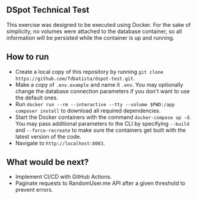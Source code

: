 ## DSpot Technical Test
This exercise was designed to be executed using Docker.
For the sake of simplicity, no volumes were attached to the database container, so all information will be persisted while the container is up and running.

## How to run
- Create a local copy of this repository by running `git clone https://github.com/fdbatista/dspot-test.git`.
- Make a copy of `.env.example` and name it `.env`. You may optionally change the database connection parameters if you don't want to use the default ones.
- Run `docker run --rm --interactive --tty --volume $PWD:/app composer install` to download all required dependencies.
- Start the Docker containers with the command `docker-compose up -d`. You may pass additional parameters to the CLI by specifying `--build` and `--force-recreate` to make sure the containers get built with the latest version of the code.
- Navigate to `http://localhost:8083`.

## What would be next?
- Implement CI/CD with GitHub Actions.
- Paginate requests to RandomUser.me API after a given threshold to prevent errors.
